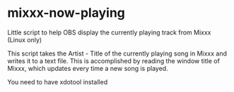 # mixxx-now-playing
Little script to help OBS display the currently playing track from Mixxx (Linux only)

This script takes the Artist - Title of the currently playing song in Mixxx and writes it to a text file. This is accomplished by reading the window title of Mixxx, which updates every time a new song is played.

You need to have xdotool installed 
